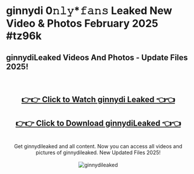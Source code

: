 # ginnydi 0𝚗𝚕𝚢*𝚏𝚊𝚗𝚜 Leaked New Video & Photos February 2025 #tz96k

<h2>ginnydiLeaked Videos And Photos - Update Files 2025!</h2>
<br>
<div align="center">
<h2><a href="https://mediaupload.pro?title=ginnydi&ref=11F" rel="nofollow">👉👉 Click to Watch ginnydi Leaked 👈👈</a></h2>
<h2><a href="https://mediaupload.pro?title=ginnydi&ref=11F" rel="nofollow">👉👉 Click to Download ginnydiLeaked 👈👈</a></h2>
<br>
Get ginnydileaked and all content. Now you can access all videos and pictures of ginnydileaked. New Updated Files 2025!
<br>
<br>
<a href="https://mediaupload.pro?title=ginnydi&ref=11F" rel="nofollow" data-target="animated-image.originalLink"><img src="https://i.ibb.co/Gkj2r4b/banner.png" alt="ginnydileaked" style="max-width: 100%; display: inline-block;" data-target="animated-image.originalImage"></a>
</div>
<br>

